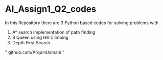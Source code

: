 # AI_Assign1_Q2_codes


In this Repository there are 3 Python based codes for solving problems with 

1) A* search implementation of path finding
2) 8 Queen using Hill Climbing 
3) Depth First Search


" github.com/ArqumUsmani "